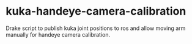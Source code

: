 # kuka-handeye-camera-calibration
Drake script to publish kuka joint positions to ros and allow moving arm manually for handeye camera calibration.
